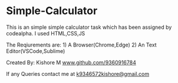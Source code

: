 # Simple-Calculator

This is an simple simple calculator task which has been assigned by codealpha.
I used HTML,CSS,JS

The Reqiurements are: 
    1) A Browser(Chrome,Edge) 
    2) An Text Editor(VSCode,Sublime)

Created By: 
    Kishore M 
    www.github.com/9360916784

If any Queries contact me at k9346572kishore@gmail.com
